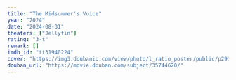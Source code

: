```yaml
---
title: "The Midsummer's Voice"
year: "2024"
date: "2024-08-31"
theaters: ["Jellyfin"]
rating: "3-t"
remark: []
imdb_id: "tt31940224"
cover: "https://img3.doubanio.com/view/photo/l_ratio_poster/public/p2911476227.jpg"
douban_url: "https://movie.douban.com/subject/35744620/"
---
```

